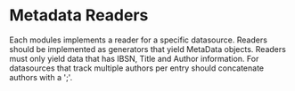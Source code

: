 # Metadata Readers

Each modules implements a reader for a specific datasource. Readers should be
implemented as generators that yield MetaData objects. Readers must only
yield data that has IBSN, Title and Author information. For datasources that
track multiple authors per entry should concatenate authors with a ';'.
